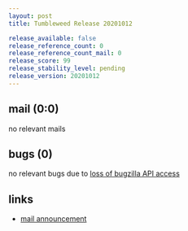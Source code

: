 ```yaml
---
layout: post
title: Tumbleweed Release 20201012

release_available: false
release_reference_count: 0
release_reference_count_mail: 0
release_score: 99
release_stability_level: pending
release_version: 20201012
---
```


## mail (0:0)

no relevant mails

## bugs (0)

<!--more-->

no relevant bugs due to [loss of bugzilla API access](https://bugzilla.opensuse.org/show_bug.cgi?id=1157722)



## links

- [mail announcement](https://lists.opensuse.org/opensuse-factory/2020-10/msg00092.html)
